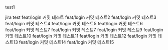 test1

jira test
feat/login 커밋 테스트
feat/login 커밋 테스트2
feat/login 커밋 테스트3
feat/login 커밋 테스트4
feat/login 커밋 테스트5
feat/login 커밋 테스트6
feat/login 커밋 테스트7
feat/login 커밋 테스트7
feat/login 커밋 테스트9
feat/login 커밋 테스트10
feat/login 커밋 테스트11
feat/login 커밋 테스트12
feat/login 커밋 테스트13
feat/login 커밋 테스트14
feat/login 커밋 테스트15



